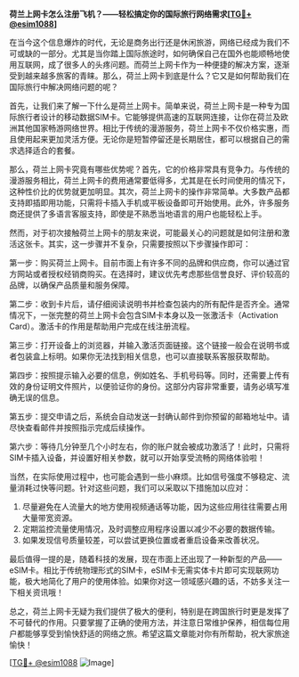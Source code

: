 **荷兰上网卡怎么注册飞机？——轻松搞定你的国际旅行网络需求[[TG💪+ @esim1088](https://t.me/s/esim1088)]**

在当今这个信息爆炸的时代，无论是商务出行还是休闲旅游，网络已经成为我们不可或缺的一部分。尤其是当你踏上国际旅途时，如何确保自己在国外也能顺畅地使用互联网，成了很多人的头疼问题。而荷兰上网卡作为一种便捷的解决方案，逐渐受到越来越多旅客的青睐。那么，荷兰上网卡到底是什么？它又是如何帮助我们在国际旅行中解决网络问题的呢？

首先，让我们来了解一下什么是荷兰上网卡。简单来说，荷兰上网卡是一种专为国际旅行者设计的移动数据SIM卡。它能够提供高速的互联网连接，让你在荷兰及欧洲其他国家畅游网络世界。相比于传统的漫游服务，荷兰上网卡不仅价格实惠，而且使用起来更加灵活方便。无论你是短暂停留还是长期居住，都可以根据自己的需求选择适合的套餐。

那么，荷兰上网卡究竟有哪些优势呢？首先，它的价格非常具有竞争力。与传统的漫游服务相比，荷兰上网卡的费用通常要低得多，尤其是在长时间使用的情况下，这种性价比的优势就更加明显。其次，荷兰上网卡的操作非常简单。大多数产品都支持即插即用功能，只需将卡插入手机或平板设备即可开始使用。此外，许多服务商还提供了多语言客服支持，即使是不熟悉当地语言的用户也能轻松上手。

然而，对于初次接触荷兰上网卡的朋友来说，可能最关心的问题就是如何注册和激活这张卡。其实，这一步骤并不复杂，只需要按照以下步骤操作即可：

第一步：购买荷兰上网卡。目前市面上有许多不同的品牌和供应商，你可以通过官方网站或者授权经销商购买。在选择时，建议优先考虑那些信誉良好、评价较高的品牌，以确保产品质量和服务保障。

第二步：收到卡片后，请仔细阅读说明书并检查包装内的所有配件是否齐全。通常情况下，一张完整的荷兰上网卡会包含SIM卡本身以及一张激活卡（Activation Card）。激活卡的作用是帮助用户完成在线注册流程。

第三步：打开设备上的浏览器，并输入激活页面链接。这个链接一般会在说明书或者包装盒上标明。如果你无法找到相关信息，也可以直接联系客服获取帮助。

第四步：按照提示输入必要的信息，例如姓名、手机号码等。同时，还需要上传有效的身份证明文件照片，以便验证你的身份。这部分内容非常重要，请务必填写准确无误的信息。

第五步：提交申请之后，系统会自动发送一封确认邮件到你预留的邮箱地址中。请尽快查看邮件并按照指示完成后续操作。

第六步：等待几分钟至几个小时左右，你的账户就会被成功激活了！此时，只需将SIM卡插入设备，并设置好相关参数，就可以开始享受流畅的网络体验啦！

当然，在实际使用过程中，也可能会遇到一些小麻烦。比如信号强度不够稳定、流量消耗过快等问题。针对这些问题，我们可以采取以下措施加以应对：

1. 尽量避免在人流量大的地方使用视频通话等功能，因为这些应用往往需要占用大量带宽资源。
2. 定期监控流量使用情况，及时调整应用程序设置以减少不必要的数据传输。
3. 如果发现信号质量较差，可以尝试更换位置或者重启设备来改善状况。

最后值得一提的是，随着科技的发展，现在市面上还出现了一种新型的产品——eSIM卡。相比于传统物理形式的SIM卡，eSIM卡无需实体卡片即可实现联网功能，极大地简化了用户的使用体验。如果你对这一领域感兴趣的话，不妨多关注一下相关资讯哦！

总之，荷兰上网卡无疑为我们提供了极大的便利，特别是在跨国旅行时更是发挥了不可替代的作用。只要掌握了正确的使用方法，并注意日常维护保养，相信每位用户都能够享受到愉快舒适的网络之旅。希望这篇文章能对你有所帮助，祝大家旅途愉快！

[[TG💪+ @esim1088](https://t.me/s/esim1088) ![Image](https://i.postimg.cc/4NQfJmqS/Snipaste-2025-05-13-00-14-12.png)]